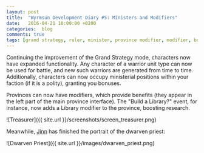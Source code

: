 ```yaml
---
layout: post
title:  "Wyrmsun Development Diary #5: Ministers and Modifiers"
date:   2016-04-21 10:00:00 +0200
categories:  blog
comments: true
tags: [grand strategy, ruler, minister, province modifier, modifier, building, dwarf, dwarven, priest]
---
```

Continuing the improvement of the Grand Strategy mode, characters now have expanded functionality. Any character of a warrior unit type can now be used for battle, and new such warriors are generated from time to time. Additionally, characters can now occupy ministerial positions within your faction (if it is a polity), granting you bonuses.

Provinces can now have modifiers, which provide benefits (they appear in the left part of the main province interface). The "Build a Library?" event, for instance, now adds a Library modifier to the province, boosting research.

![Treasurer]({{ site.url }}/screenshots/screen_treasurer.png)

Meanwhile, [Jinn](http://jinndevil.tumblr.com/) has finished the portrait of the dwarven priest:

![Dwarven Priest]({{ site.url }}/images/dwarven_priest.png)
